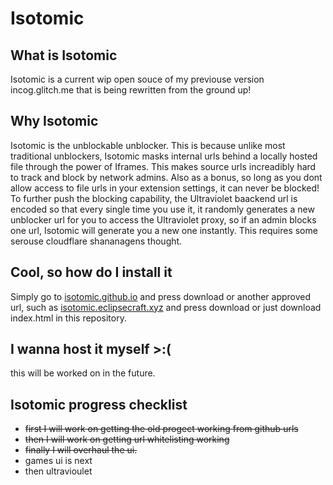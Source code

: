 # Isotomic

## What is Isotomic
Isotomic is a current wip open souce of my previouse version incog.glitch.me that is being rewritten from the ground up!

## Why Isotomic
Isotomic is the unblockable unblocker. This is because unlike most traditional unblockers, Isotomic masks internal urls behind a locally hosted file through the power of Iframes. This makes source urls increadibly hard to track and block by network admins. Also as a bonus, so long as you dont allow access to file urls in your extension settings, it can never be blocked! To further push the blocking capability, the Ultraviolet baackend url is encoded so that every single time you use it, it randomly generates a new unblocker url for you to access the Ultraviolet proxy, so if an admin blocks one url, Isotomic will generate you a new one instantly. This requires some serouse cloudflare shananagens thought.

## Cool, so how do I install it
Simply go to [isotomic.github.io](https://isotomic.github.io) and press download or another approved url, such as [isotomic.eclipsecraft.xyz](https://isotomic.eclipsecraft.xyz) and press download or just download index.html in this repository.

## I wanna host it myself >:(
this will be worked on in the future.

## Isotomic progress checklist

* ~~first I will work on getting the old progect working from github urls~~
* ~~then I will work on getting url whitelisting working~~
* ~~finally I will overhaul the ui.~~
* games ui is next
* then ultravioulet
